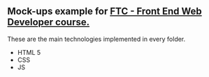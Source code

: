 ## Mock-ups example for [FTC - Front End Web Developer course.](https://finglastrainingcentre.ie/day-courses/web-design-with-adobe-dreamweaver/) 

These are the main technologies implemented in every folder.
- HTML 5
- CSS
- JS 
